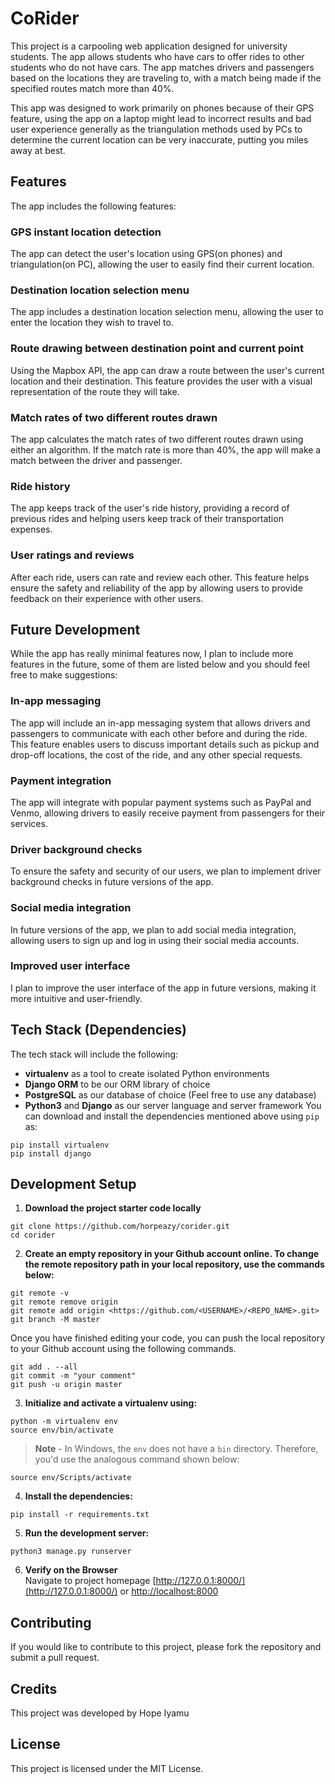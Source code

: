 # CoRider

This project is a carpooling web application designed for university students. The app allows students who have cars to offer rides to other students who do not have cars. The app matches drivers and passengers based on the locations they are traveling to, with a match being made if the specified routes match more than 40%.

This app was designed to work primarily on phones because of their GPS feature, using the app on a laptop might lead to incorrect results and bad user experience generally as the triangulation methods used by PCs to determine the current location can be very inaccurate, putting you miles away at best.

## Features

The app includes the following features:

### GPS instant location detection

The app can detect the user's location using GPS(on phones) and triangulation(on PC), allowing the user to easily find their current location.

### Destination location selection menu

The app includes a destination location selection menu, allowing the user to enter the location they wish to travel to.

### Route drawing between destination point and current point

Using the Mapbox API, the app can draw a route between the user's current location and their destination. This feature provides the user with a visual representation of the route they will take.

### Match rates of two different routes drawn

The app calculates the match rates of two different routes drawn using either an algorithm. If the match rate is more than 40%, the app will make a match between the driver and passenger.

### Ride history

The app keeps track of the user's ride history, providing a record of previous rides and helping users keep track of their transportation expenses.

### User ratings and reviews

After each ride, users can rate and review each other. This feature helps ensure the safety and reliability of the app by allowing users to provide feedback on their experience with other users.

## Future Development

While the app has really minimal features now, I plan to include more features in the future, some of them are listed below and you should feel free to make suggestions:

### In-app messaging

The app will include an in-app messaging system that allows drivers and passengers to communicate with each other before and during the ride. This feature enables users to discuss important details such as pickup and drop-off locations, the cost of the ride, and any other special requests.

### Payment integration

The app will integrate with popular payment systems such as PayPal and Venmo, allowing drivers to easily receive payment from passengers for their services.

### Driver background checks

To ensure the safety and security of our users, we plan to implement driver background checks in future versions of the app.

### Social media integration

In future versions of the app, we plan to add social media integration, allowing users to sign up and log in using their social media accounts.

### Improved user interface

I plan to improve the user interface of the app in future versions, making it more intuitive and user-friendly.

## Tech Stack (Dependencies)

The tech stack will include the following:
 * **virtualenv** as a tool to create isolated Python environments
 * **Django ORM** to be our ORM library of choice
 * **PostgreSQL** as our database of choice (Feel free to use any database)
 * **Python3** and **Django** as our server language and server framework
You can download and install the dependencies mentioned above using `pip` as:
```
pip install virtualenv
pip install django
```

## Development Setup
1. **Download the project starter code locally**
```
git clone https://github.com/horpeazy/corider.git
cd corider
```

2. **Create an empty repository in your Github account online. To change the remote repository path in your local repository, use the commands below:**
```
git remote -v 
git remote remove origin 
git remote add origin <https://github.com/<USERNAME>/<REPO_NAME>.git>
git branch -M master
```
Once you have finished editing your code, you can push the local repository to your Github account using the following commands.
```
git add . --all   
git commit -m "your comment"
git push -u origin master
```

3. **Initialize and activate a virtualenv using:**
```
python -m virtualenv env
source env/bin/activate
```
>**Note** - In Windows, the `env` does not have a `bin` directory. Therefore, you'd use the analogous command shown below:
```
source env/Scripts/activate
```

4. **Install the dependencies:**
```
pip install -r requirements.txt
```
5. **Run the development server:**
```
python3 manage.py runserver
```

6. **Verify on the Browser**<br>
Navigate to project homepage [http://127.0.0.1:8000/](http://127.0.0.1:8000/) or [http://localhost:8000](http://localhost:8000) 


## Contributing

If you would like to contribute to this project, please fork the repository and submit a pull request.
## Credits

This project was developed by Hope Iyamu

## License

This project is licensed under the MIT License.
